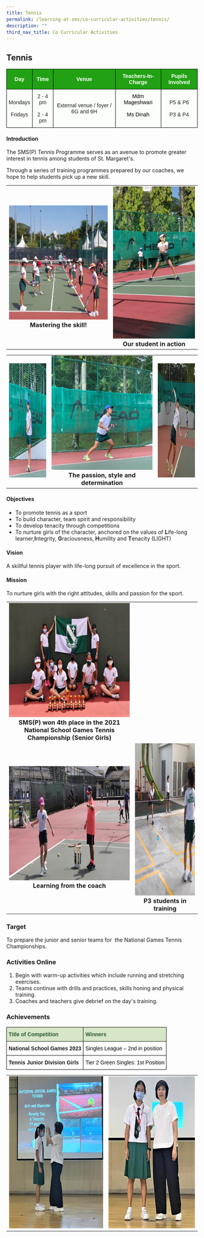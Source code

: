 ```yaml
---
title: Tennis
permalink: /learning-at-sms/co-curricular-activities/tennis/
description: ""
third_nav_title: Co Curricular Activities
---
```

## Tennis

<style type="text/css">
.tg  {border-collapse:collapse;border-spacing:0;}
.tg td{border-color:black;border-style:solid;border-width:1px;font-family:Arial, sans-serif;font-size:14px;
  overflow:hidden;padding:10px 5px;word-break:normal;}
.tg th{border-color:black;border-style:solid;border-width:1px;font-family:Arial, sans-serif;font-size:14px;
  font-weight:normal;overflow:hidden;padding:10px 5px;word-break:normal;}
.tg .tg-pk3b{background-color:#FBFFFA;color:#222;text-align:center;vertical-align:top}
.tg .tg-xn89{background-color:#22A114;color:#FBFFFA;font-weight:bold;text-align:center;vertical-align:middle}
.tg .tg-s6uv{background-color:#FBFFFA;color:#222;text-align:center;vertical-align:middle}
</style>
<table class="tg">
<thead>
  <tr>
    <th class="tg-xn89"><span style="color:#FBFFFA;background-color:#22A114">Day</span></th>
    <th class="tg-xn89"><span style="color:#FBFFFA;background-color:#22A114">Time</span></th>
    <th class="tg-xn89"><span style="color:#FBFFFA;background-color:#22A114">Venue</span></th>
    <th class="tg-xn89"><span style="color:#FBFFFA;background-color:#22A114">Teachers-In-Charge</span></th>
    <th class="tg-xn89"><span style="color:#FBFFFA;background-color:#22A114">Pupils Involved</span></th>
  </tr>
</thead>
<tbody>
  <tr>
    <td class="tg-s6uv"><span style="color:#222;background-color:#FBFFFA">Mondays </span><br><br><span style="color:#222;background-color:#FBFFFA"> Fridays</span></td>
    <td class="tg-s6uv"><span style="color:#222;background-color:#FBFFFA"> 2 - 4 pm</span><br><br><span style="color:#222;background-color:#FBFFFA">2 - 4 pm</span></td>
    <td class="tg-s6uv"><span style="color:#222;background-color:#FBFFFA">External venue / foyer / 6G and 6H</span></td>
    <td class="tg-pk3b"><span style="font-weight:400;color:#000">Mdm Mageshwari</span><br><br><span style="font-weight:400;color:#000">Ms Dinah</span></td>
    <td class="tg-s6uv"><span style="color:#222;background-color:#FBFFFA">P5 &amp; P6</span><br><br><span style="color:#222;background-color:#FBFFFA">P3 &amp; P4</span></td>
  </tr>
</tbody>
</table>

#### Introduction

The SMS(P) Tennis Programme serves as an avenue to promote greater interest in tennis among students of St. Margaret's.

Through a series of training programmes prepared by our coaches, we hope to help students pick up a new skill.

<table>
	<tbody><tr><td><center><font size="3"><img style="width:400px;height:300px;" alt="mastering skill" src="/images/Mastering%20the%20skill.jpg"><b>Mastering the skill!</b></font></center></td>
		<td><center><font size="3"><img style="width:300px;height:400px;" alt="student in action" src="/images/2021Our%20student%20in%20action.jpeg"><b>Our student in action</b></font></center></td>
</tr>
</tbody></table>

<table>
		<tbody><tr><td><center><font size="3"><img style="width:300px;height:300px;" alt="bacalah adikku 2022" src="/images/CCAs/Tennis/tennis01.jfif"></font></center></td>
		<td><center><font size="3"><img style="width:300px;height:300px;" alt="bacalah adikku 2022" src="/images/CCAs/Tennis/tennis08.jpg"><b>The passion, style and determination</b></font></center></td>
				<td><center><font size="3"><img style="width:300px;height:300px;" alt="bacalah adikku 2022" src="/images/CCAs/Tennis/tennis02.jfif"></font></center></td>
</tr>
</tbody></table>


#### Objectives

* To promote tennis as a sport
* To build character, team spirit and responsibility
* To develop tenacity through competitions
* To nurture girls of the character, anchored on the values of **L**ife-long learner,**I**ntegrity, **G**raciousness, **H**umility and **T**enacity (LIGHT)

#### Vision

A skillful tennis player with life-long pursuit of excellence in the sport.

#### Mission

To nurture girls with the right attitudes, skills and passion for the sport.

<table>
	<tbody><tr><td><center><font size="3"><img style="width:550px;height:300px;" alt="bacalah adikku 2022" src="/images/2021SMPS%20won%204th%20place%20in%20the%202021%20National%20School%20Games%20Tennis%20ChampionshipSenior%20Girls.jpeg"><b>SMS(P) won 4th place in the 2021 National School Games Tennis Championship (Senior Girls)</b></font></center></td>
</tr>
		<tr><td><center><font size="3"><img style="width:520px;height:300px;" alt="bacalah adikku 2022" src="/images/2021Learning%20from%20the%20coach.jpeg"><b>Learning from the coach</b></font></center></td>
		<td><center><font size="3"><img style="width:400px;height:400px;" alt="bacalah adikku 2022" src="/images/2021P3%20students%20in%20training.jpeg"><b>P3 students in training</b></font></center></td>
</tr>
</tbody></table>


### Target  


To prepare the junior and senior teams for&nbsp; the National Games Tennis Championships.

  

### Activities Online

1.  Begin with warm-up activities which include running and stretching exercises.
2.  Teams continue with drills and practices, skills honing and physical training.
3.  Coaches and teachers give debrief on the day's training.

  

### Achievements

<style type="text/css">
.tg  {border-collapse:collapse;border-spacing:0;}
.tg td{border-color:black;border-style:solid;border-width:1px;font-family:Arial, sans-serif;font-size:14px;
  overflow:hidden;padding:10px 5px;word-break:normal;}
.tg th{border-color:black;border-style:solid;border-width:1px;font-family:Arial, sans-serif;font-size:14px;
  font-weight:normal;overflow:hidden;padding:10px 5px;word-break:normal;}
.tg .tg-bzhr{background-color:#D6E6C7;color:#2A5629;font-weight:bold;text-align:left;vertical-align:middle}
.tg .tg-dgl5{background-color:#FFF;font-weight:bold;text-align:left;vertical-align:top}
.tg .tg-zr06{background-color:#FFF;text-align:left;vertical-align:middle}
</style>
<table class="tg">
<thead>
  <tr>
    <th class="tg-bzhr"><span style="font-weight:bold;color:#2A5629;background-color:#D6E6C7">Title of Competition</span></th>
    <th class="tg-bzhr"><span style="font-weight:bold;color:#2A5629;background-color:#D6E6C7">Winners</span></th>
  </tr>
</thead>
<tbody>
  <tr>
    <td class="tg-dgl5"> National School Games 2023<br></td>
    <td class="tg-zr06"><span style="color:#000;background-color:#FFF"> Singles League – 2nd in position</span></td>
  </tr>
	 <tr>
    <td class="tg-dgl5">Tennis Junior Division Girls   <br></td>
    <td class="tg-zr06"><span style="color:#000;background-color:#FFF"> Tier 2 Green Singles: 1st Position</span></td>
  </tr>
</tbody>
</table>

<table>
	<tbody><tr><td><center><font size="3"><img style="width:520px;height:400px;" alt="tennis 06" src="/images/CCAs/Tennis/tennis06.jfif"></font></center></td>
		<td><center><font size="3"><img style="width:480px;height:400px;" alt="tennis 07" src="/images/CCAs/Tennis/tennis07.jfif"></font></center></td>
</tr>
</tbody></table>